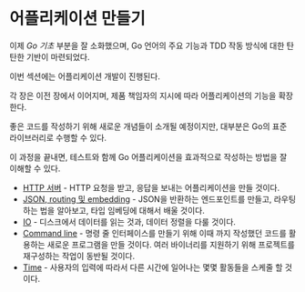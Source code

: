 # 어플리케이션 만들기

이제 _Go 기초_ 부분을 잘 소화했으며, Go 언어의 주요 기능과 TDD 작동 방식에 대한 탄탄한 기반이 마련되었다.

이번 섹션에는 어플리케이션 개발이 진행된다.

각 장은 이전 장에서 이어지며, 제품 책임자의 지시에 따라 어플리케이션의 기능을 확장한다.

좋은 코드를 작성하기 위해 새로운 개념들이 소개될 예정이지만, 대부분은 Go의 표준 라이브러리로 수행할 수 있다.

이 과정을 끝내면, 테스트와 함께 Go 어플리케이션을 효과적으로 작성하는 방법을 잘 이해할 수 있다.

* [HTTP 서버](http-server.md) - HTTP 요청을 받고, 응답을 보내는 어플리케이션을 만들 것이다. 
* [JSON, routing 및 embedding](json.md) - JSON을 반환하는 엔드포인트를 만들고, 라우팅하는 법을 알아보고, 타입 임베딩에 대해서 배울 것이다. 
* [IO](io.md) - 디스크에서 데이터를 읽는 것과, 데이터 정렬을 다룰 것이다. 
* [Command line](command-line.md) - 명령 줄 인터페이스를 만들기 위해 이때 까지 작성했던 코드를 활용하는 새로운 프로그램을 만들 것이다. 여러 바이너리를 지원하기 위해 프로젝트를 재구성하는 작업이 동반될 것이다.  
* [Time](time.md) - 사용자의 입력에 따라서 다른 시간에 일어나는 몇몇 활동들을 스케줄 할 것이다. 